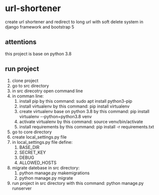 # url-shortener
create url shortener and redirect to long url with soft delete system in django framework and bootstrap 5

## attentions
this project is base on python 3.8


## run project
1. clone project
2. go to src directory
3. in src direcotry open command line
4. in comman line:
	1. install pip by this command: sudo apt install python3-pip
	2. install virtualenv by this command: pip install virtualenv
	3. create virtualenv base on python 3.8 by this command: pip install virtualenv --python=python3.8 venv
	4. activate virtualenv by this command: source venv/bin/activate
	5. install requirements by this command: pip install -r requirements.txt
5. go to core directory
6. create local_settings.py file
7. in local_settings.py file define:
	1. BASE_DIR
	2. SECRET_KEY
	3. DEBUG
	4. ALLOWED_HOSTS
8. migrate datebase in src directory:
	1. python manage.py makemigrations
	2. python manage.py migrate
9. run project in src directory with this command: python manage.py runserver
